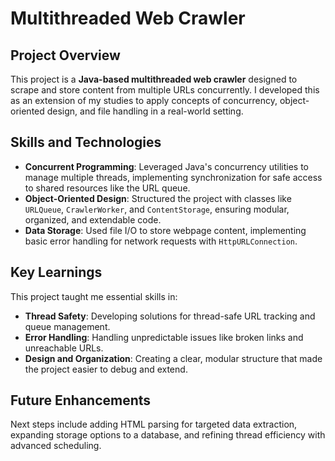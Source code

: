 # Multithreaded Web Crawler

## Project Overview

This project is a **Java-based multithreaded web crawler** designed to scrape and store content from multiple URLs concurrently. I developed this as an extension of my studies to apply concepts of concurrency, object-oriented design, and file handling in a real-world setting.

## Skills and Technologies

- **Concurrent Programming**: Leveraged Java's concurrency utilities to manage multiple threads, implementing synchronization for safe access to shared resources like the URL queue.
- **Object-Oriented Design**: Structured the project with classes like `URLQueue`, `CrawlerWorker`, and `ContentStorage`, ensuring modular, organized, and extendable code.
- **Data Storage**: Used file I/O to store webpage content, implementing basic error handling for network requests with `HttpURLConnection`.

## Key Learnings

This project taught me essential skills in:

- **Thread Safety**: Developing solutions for thread-safe URL tracking and queue management.
- **Error Handling**: Handling unpredictable issues like broken links and unreachable URLs.
- **Design and Organization**: Creating a clear, modular structure that made the project easier to debug and extend.

## Future Enhancements

Next steps include adding HTML parsing for targeted data extraction, expanding storage options to a database, and refining thread efficiency with advanced scheduling.

